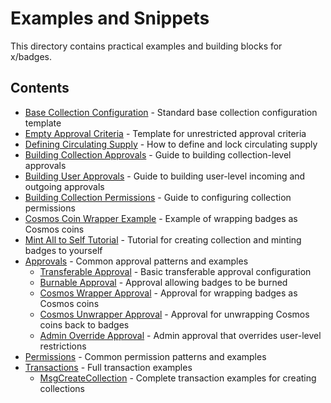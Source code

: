 # Examples and Snippets

This directory contains practical examples and building blocks for x/badges.

## Contents

-   [Base Collection Configuration](base-collection-details.md) - Standard base collection configuration template
-   [Empty Approval Criteria](empty-approval-criteria.md) - Template for unrestricted approval criteria
-   [Defining Circulating Supply](defining-circulating-supply.md) - How to define and lock circulating supply
-   [Building Collection Approvals](building-collection-approvals.md) - Guide to building collection-level approvals
-   [Building User Approvals](building-user-approvals.md) - Guide to building user-level incoming and outgoing approvals
-   [Building Collection Permissions](building-collection-permissions.md) - Guide to configuring collection permissions
-   [Cosmos Coin Wrapper Example](cosmos-coin-wrapper-example.md) - Example of wrapping badges as Cosmos coins
-   [Mint All to Self Tutorial](mint-all-to-self-tutorial.md) - Tutorial for creating collection and minting badges to yourself
-   [Approvals](approvals/) - Common approval patterns and examples
    -   [Transferable Approval](approvals/transferable-approval.md) - Basic transferable approval configuration
    -   [Burnable Approval](approvals/burnable-approval.md) - Approval allowing badges to be burned
    -   [Cosmos Wrapper Approval](approvals/cosmos-wrapper-approval.md) - Approval for wrapping badges as Cosmos coins
    -   [Cosmos Unwrapper Approval](approvals/cosmos-unwrapper-approval.md) - Approval for unwrapping Cosmos coins back to badges
    -   [Admin Override Approval](approvals/admin-override-approval.md) - Admin approval that overrides user-level restrictions
-   [Permissions](permissions/) - Common permission patterns and examples
-   [Transactions](txs/) - Full transaction examples
    -   [MsgCreateCollection](txs/msgcreatecollection/) - Complete transaction examples for creating collections
